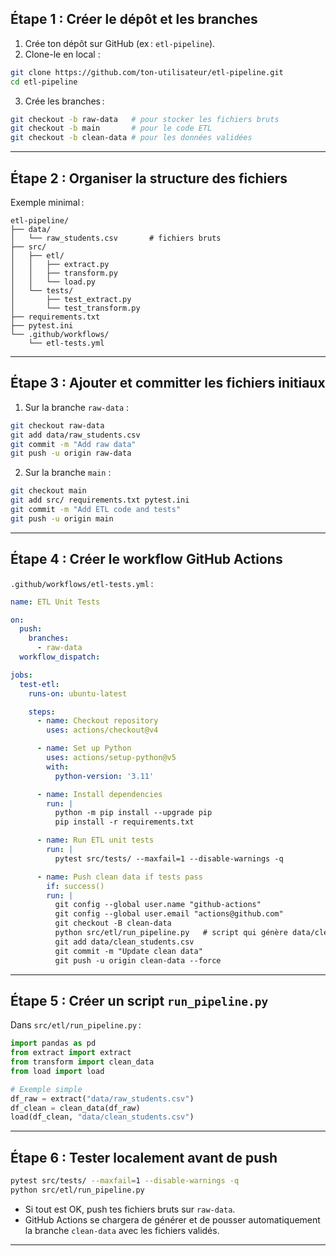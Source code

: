 ## **Étape 1 : Créer le dépôt et les branches**

1. Crée ton dépôt sur GitHub (ex : `etl-pipeline`).
2. Clone-le en local :

```bash
git clone https://github.com/ton-utilisateur/etl-pipeline.git
cd etl-pipeline
```

3. Crée les branches :

```bash
git checkout -b raw-data   # pour stocker les fichiers bruts
git checkout -b main       # pour le code ETL
git checkout -b clean-data # pour les données validées
```

---

## **Étape 2 : Organiser la structure des fichiers**

Exemple minimal :

```
etl-pipeline/
├── data/
│   └── raw_students.csv       # fichiers bruts
├── src/
│   ├── etl/
│   │   ├── extract.py
│   │   ├── transform.py
│   │   └── load.py
│   └── tests/
│       ├── test_extract.py
│       └── test_transform.py
├── requirements.txt
├── pytest.ini
└── .github/workflows/
    └── etl-tests.yml
```

---

## **Étape 3 : Ajouter et committer les fichiers initiaux**

1. Sur la branche `raw-data` :

```bash
git checkout raw-data
git add data/raw_students.csv
git commit -m "Add raw data"
git push -u origin raw-data
```

2. Sur la branche `main` :

```bash
git checkout main
git add src/ requirements.txt pytest.ini
git commit -m "Add ETL code and tests"
git push -u origin main
```

---

## **Étape 4 : Créer le workflow GitHub Actions**

`.github/workflows/etl-tests.yml` :

```yaml
name: ETL Unit Tests

on:
  push:
    branches:
      - raw-data
  workflow_dispatch:

jobs:
  test-etl:
    runs-on: ubuntu-latest

    steps:
      - name: Checkout repository
        uses: actions/checkout@v4

      - name: Set up Python
        uses: actions/setup-python@v5
        with:
          python-version: '3.11'

      - name: Install dependencies
        run: |
          python -m pip install --upgrade pip
          pip install -r requirements.txt

      - name: Run ETL unit tests
        run: |
          pytest src/tests/ --maxfail=1 --disable-warnings -q

      - name: Push clean data if tests pass
        if: success()
        run: |
          git config --global user.name "github-actions"
          git config --global user.email "actions@github.com"
          git checkout -B clean-data
          python src/etl/run_pipeline.py   # script qui génère data/clean_students.csv
          git add data/clean_students.csv
          git commit -m "Update clean data"
          git push -u origin clean-data --force
```

---

## **Étape 5 : Créer un script `run_pipeline.py`**

Dans `src/etl/run_pipeline.py` :

```python
import pandas as pd
from extract import extract
from transform import clean_data
from load import load

# Exemple simple
df_raw = extract("data/raw_students.csv")
df_clean = clean_data(df_raw)
load(df_clean, "data/clean_students.csv")
```

---

## **Étape 6 : Tester localement avant de push**

```bash
pytest src/tests/ --maxfail=1 --disable-warnings -q
python src/etl/run_pipeline.py
```

* Si tout est OK, push tes fichiers bruts sur `raw-data`.
* GitHub Actions se chargera de générer et de pousser automatiquement la branche `clean-data` avec les fichiers validés.

---